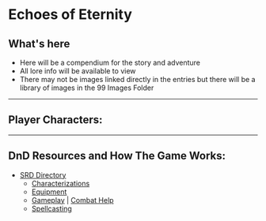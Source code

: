 # Echoes of Eternity

## What's here
- Here will be a compendium for the story and adventure
- All lore info will be available to view
- There may not be images linked directly in the entries but there will be a library of images in the 99 Images Folder

--- ---

## Player Characters:


--- ---

## DnD Resources and How The Game Works:
- [SRD Directory](zz_5eSRD/)
  - [Characterizations](zz_5eSRD/Characterizations)
  - [Equipment](zz_5eSRD/Equipment)
  - [Gameplay](zz_5eSRD/Gameplay) | [Combat Help](zz_5eSRD/Gameplay/Combat)
  - [Spellcasting](zz_5eSRD/Spellcasting)
